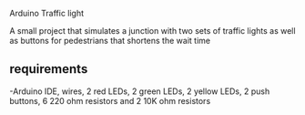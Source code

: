  Arduino Traffic light

A small project that simulates a junction with two sets of traffic lights as well as buttons for pedestrians that shortens the wait time



## requirements
-Arduino IDE, wires, 2 red LEDs, 2 green LEDs, 2 yellow LEDs, 2 push buttons, 6 220 ohm resistors and 2 10K ohm resistors
